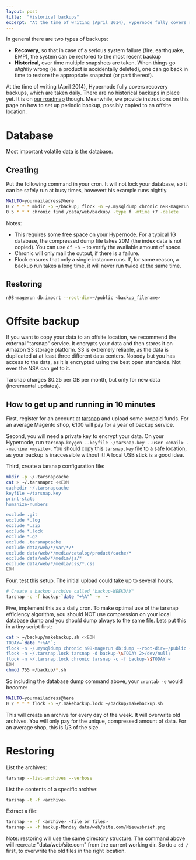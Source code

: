 ```yaml
---
layout: post
title:  "Historical backups"
excerpt: "At the time of writing (April 2014), Hypernode fully covers recovery backups, which are taken daily. There are no historical backups in place yet. Meanwhile, we provide instructions on this page on how to set up periodic backup, possibly copied to an offsite location."
---
```


In general there are two types of backups: 

* __Recovery__, so that in case of a serious system failure (fire, earthquake, EMP), the system can be restored to the most recent backup
* __Historical__, over time multiple snapshots are taken. When things go _slightly_ wrong (ie. a product is accidentally deleted), one can go back in time to restore the appropriate snapshot (or part thereof).

At the time of writing (April 2014), Hypernode fully covers recovery backups, which are taken daily. There are no historical backups in place yet. It is on [our roadmap](http://hypernode.uservoice.com/forums/242854-hypernode/filters/top) though. Meanwhile, we provide instructions on this page on how to set up periodic backup, possibly copied to an offsite location. 

# Database 

Most important volatile data is the database. 

## Creating 

Put the following command in your cron. It will not lock your database, so it can be safely run at busy times, howevert his example runs nightly.

```bash
MAILTO=yourmailadress@here
0 2 * * * mkdir -p ~/backup; flock -n ~/.mysqldump chronic n98-magerun db:dump --root-dir=~/public --compression=gz --no-interaction --strip @stripped ~/backup
0 5 * * * chronic find /data/web/backup/ -type f -mtime +7 -delete
```

Notes:
* This requires some free space on your Hypernode. For a typical 1G database, the compressed dump file takes 20M (the index data is not copied). You can use ```df -h ~``` to verify the available amount of space.
* Chronic will only mail the output, if there is a failure.
* Flock ensures that only a single instance runs. If, for some reason, a backup run takes a long time, it will never run twice at the same time.

## Restoring

```bash
n98-magerun db:import --root-dir=~/public <backup_filename>
```

# Offsite backup

If you want to copy your data to an offsite location, we recommend the external "tarsnap" service. It encrypts your data and then stores it on Amazon S3 storage platform. S3 is extremely reliable, as the data is duplicated at at least three different data centers. Nobody but you has access to the data, as it is encrypted using the best open standards. Not even the NSA can get to it. 

Tarsnap charges $0.25 per GB per month, but only for new data (incremental updates). 

## How to get up and running in 10 minutes

First, register for an account at [tarsnap](http://www.tarsnap.com/) and upload some prepaid funds. For an average Magento shop, &euro;100 will pay for a year of backup service. 

Second, you will need a private key to encrypt your data. On your Hypernode, run ```tarsnap-keygen --keyfile ~/tarsnap.key --user <email> --machine <mysite>```. You should copy this ```tarsnap.key``` file to a safe location, as your backup is inaccessible without it! A local USB stick is a good idea.

Third, create a tarsnap configuration file:

```bash
mkdir -p ~/.tarsnapcache
cat > ~/.tarsnaprc <<EOM
cachedir ~/.tarsnapcache
keyfile ~/tarsnap.key
print-stats
humanize-numbers

exclude .git
exclude *.log
exclude *.zip
exclude *.lock
exclude *.gz
exclude .tarsnapcache
exclude data/web/*/var/*/*
exclude data/web/*/media/catalog/product/cache/*
exclude data/web/*/media/js/*
exclude data/web/*/media/css/*.css
EOM
```

Four, test this setup. The initial upload could take up to several hours.

```bash
# Create a backup archive called "backup-WEEKDAY"
tarsnap -c -f backup-`date "+%A"` -v  ~
```

Five, implement this as a daily cron. To make optimal use of the tarsnap efficiency algorithm, you should NOT use compression on your local database dump and you should dump always to the same file. Lets put this in a tiny script first:

```bash
cat > ~/backup/makebackup.sh <<EOM
TODAY=`date "+%A"`; 
flock -n ~/.mysqldump chronic n98-magerun db:dump --root-dir=~/public --no-interaction --strip @stripped ~/backup/mysql-latest.sql; 
flock -n ~/.tarsnap.lock tarsnap -d backup-\$TODAY 2>/dev/null; 
flock -n ~/.tarsnap.lock chronic tarsnap -c -f backup-\$TODAY ~ 
EOM
chmod 755 ~/backup/*.sh

```

So including the database dump command above, your ```crontab -e``` would become:

```bash
MAILTO=yourmailadress@here
0 2 * * * flock -n ~/.makebackup.lock ~/backup/makebackup.sh 
```

This will create an archive for every day of the week. It will overwrite old archives. 
You will only pay for the unique, compressed amount of data. For an average shop, this is 1/3 of the size. 

# Restoring

List the archives:

```bash 
tarsnap --list-archives --verbose
```

List the contents of a specific archive:

```bash
tarsnap -t -f <archive>
```

Extract a file:

```bash
tarsnap -x -f <archive> <file or files>
tarsnap -x -f backup-Monday data/web/site.com/Nieuwsbrief.png
```

Note: restoring will use the same directory structure. The command above will recreate "data/web/site.com" from the current working dir. So do a ```cd /``` first, to overwrite the old files in the right location.

